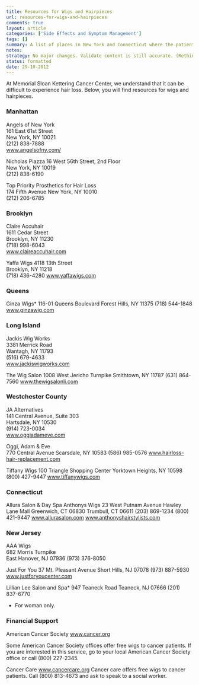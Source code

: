 ```yaml
---
title: Resources for Wigs and Hairpieces
url: resources-for-wigs-and-hairpieces
comments: true
layout: article
categories: ['Side Effects and Symptom Management']
tags: []
summary: A list of places in New York and Connecticut where the patient can purchase a wig. 
notes:
strategy: No major changes. Validate content is still accurate. (Rethink? No. Some re-writing? No. Graphics or diagrams? No. Photography? No. Podcast or audio? No. Video? No)
status: formatted
date: 29-10-2012
---
```

At Memorial Sloan Kettering Cancer Center, we understand that it can be difficult to experience hair loss. Below, you will find resources for wigs and hairpieces.  

### Manhattan
Angels of New York			
161 East 61st Street				
New York, NY 10021				
(212) 838-7888				
www.angelsofny.com/

Nicholas Piazza	
16 West 56th Street, 2nd Floor	
New York, NY 10019	
(212) 838-6190

Top Priority Prosthetics for Hair Loss				
174 Fifth Avenue
New York, NY 10010   					
(212) 206-6785
 

### Brooklyn
Claire Accuhair			
1611 Cedar Street			
Brooklyn, NY	11230				
(718) 998-6043				
www.claireaccuhair.com			

Yaffa Wigs
4118 13th Street			
Brooklyn, NY 11218	
(718) 436-4280 
www.yaffawigs.com

### Queens
Ginza Wigs*
116-01 Queens Boulevard
Forest Hills, NY 11375
(718) 544-1848
www.ginzawig.com
			

### Long Island
Jackis Wig Works 				
3381 Merrick Road					
Wantagh, NY 11793							
(516) 679-4633				
www.jackiswigworks.com     			

The Wig Salon
1008 West Jericho Turnpike
Smithtown, NY 11787
(631) 864-7560
www.thewigsalonli.com

### Westchester County
JA Alternatives  								 
141 Central Avenue, Suite 303 						
Hartsdale, NY 10530						
(914) 723-0034					
www.oggiadameve.com				

Oggi, Adam & Eve   
770 Central Avenue
Scarsdale, NY 10583	
(586) 985-0576
www.hairloss-hair-replacement.com

Tiffany Wigs 
100 Triangle Shopping Center
Yorktown Heights, NY  10598
(800) 427-9447
www.tiffanywigs.com


### Connecticut
Allura Salon & Day Spa				Anthonys Wigs 
23 West Putnam Avenue				Hawley Lane Mall
Greenwich, CT 06830					Trumbull, CT 06611
(203) 869-1234					(800) 421-9447
www.allurasalon.com					www.anthonyshairstylists.com


### New Jersey

AAA Wigs						
682 Morris Turnpike										
East Hanover, NJ 07936
(973) 376-8050						

Just For You
37 Mt. Pleasant Avenue
Short Hills, NJ 07078
(973) 887-5930
www.justforyoucenter.com

Lillian Lee Salon and Spa*
947 Teaneck Road
Teaneck, NJ 07666
(201) 837-6770

* For woman only.


### Financial Support
American Cancer Society 
www.cancer.org

Some American Cancer Society offices offer free wigs to cancer patients. If you are interested in this service, go to your local American Cancer Society office or call (800) 227-2345.

Cancer Care 
www.cancercare.org
Cancer care offers free wigs to cancer patients. Call (800) 813-4673 and ask to speak to a social worker.





